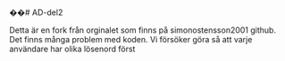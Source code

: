 ��# AD-del2

Detta är en fork från orginalet som finns på simonostensson2001 github.
Det finns många problem med koden. Vi försöker göra så att varje användare har olika lösenord först
